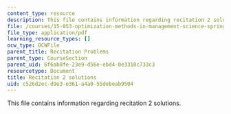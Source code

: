 ```yaml
---
content_type: resource
description: This file contains information regarding recitation 2 solutions.
file: /courses/15-053-optimization-methods-in-management-science-spring-2013/c526d2ecd9e3e361a4a055debeab9504_MIT15_053S13_rec02sol.pdf
file_type: application/pdf
learning_resource_types: []
ocw_type: OCWFile
parent_title: Recitation Problems
parent_type: CourseSection
parent_uid: 6f6ab8fe-23e9-d56e-ebd4-0e3310c733c3
resourcetype: Document
title: Recitation 2 solutions
uid: c526d2ec-d9e3-e361-a4a0-55debeab9504
---
```

This file contains information regarding recitation 2 solutions.